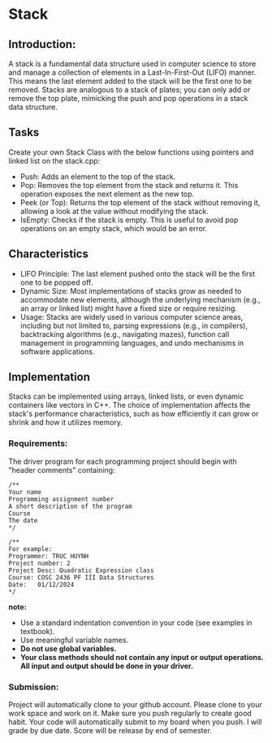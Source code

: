 # Stack

## Introduction:

A stack is a fundamental data structure used in computer science to store and manage a collection of elements in a Last-In-First-Out (LIFO) manner. This means the last element added to the stack will be the first one to be removed. Stacks are analogous to a stack of plates; you can only add or remove the top plate, mimicking the push and pop operations in a stack data structure.

## Tasks
Create your own Stack Class with the below functions using pointers and linked list on the stack.cpp:
- Push: Adds an element to the top of the stack.
- Pop: Removes the top element from the stack and returns it. This operation exposes the next element as the new top.
- Peek (or Top): Returns the top element of the stack without removing it, allowing a look at the value without modifying the stack.
- IsEmpty: Checks if the stack is empty. This is useful to avoid pop operations on an empty stack, which would be an error.

## Characteristics
- LIFO Principle: The last element pushed onto the stack will be the first one to be popped off.
- Dynamic Size: Most implementations of stacks grow as needed to accommodate new elements, although the underlying mechanism (e.g., an array or linked list) might have a fixed size or require resizing.
- Usage: Stacks are widely used in various computer science areas, including but not limited to, parsing expressions (e.g., in compilers), backtracking algorithms (e.g., navigating mazes), function call management in programming languages, and undo mechanisms in software applications.

## Implementation
Stacks can be implemented using arrays, linked lists, or even dynamic containers like vectors in C++. The choice of implementation affects the stack's performance characteristics, such as how efficiently it can grow or shrink and how it utilizes memory.

### Requirements:
The driver program for each programming project should begin with "header comments" containing:
```cplus
/**
Your name
Programming assignment number
A short description of the program
Course
The date
*/

/**
For example:
Programmer: TRUC HUYNH
Project number: 2
Project Desc: Quadratic Expression class
Course: COSC 2436 PF III Data Structures
Date:   01/12/2024
*/
```
**note:**
- Use a standard indentation convention in your code (see examples in textbook).
- Use meaningful variable names.
- **Do not use global variables.**
- **Your class methods should not contain any input or output operations. All input and output should be done in your driver.**

### Submission:
Project will automatically clone to your github account. Please clone to your work space and work on it. Make sure you push regularly to create good habit. Your code will automatically submit to my board when you push. I will grade by due date. Score will be release by end of semester.
